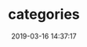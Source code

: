---
title: categories
date: 2019-03-16 14:37:17
type: "categories"
layout: "categories"
comments: false
---